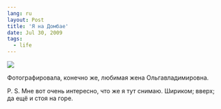 ```yaml
---
lang: ru
layout: Post
title: 'Я на Домбае'
date: Jul 30, 2009
tags:
  - life
---
```


![](/images/blog/2009-07-21-20D-4507-Olga-Flegontova.jpg)

Фотографировала, конечно же, любимая жена Ольгавладимировна.

P. S. Мне вот очень интересно, что же я тут снимаю. Шириком; вверх; да ещё и стоя на горе.
